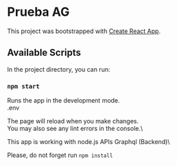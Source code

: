 # Prueba AG

This project was bootstrapped with [Create React App](https://github.com/facebook/create-react-app).

## Available Scripts

In the project directory, you can run:

### `npm start`

Runs the app in the development mode.\
.env

The page will reload when you make changes.\
You may also see any lint errors in the console.\

This app is working with node.js APIs Graphql (Backend)\

Please, do not forget run `npm install` 

